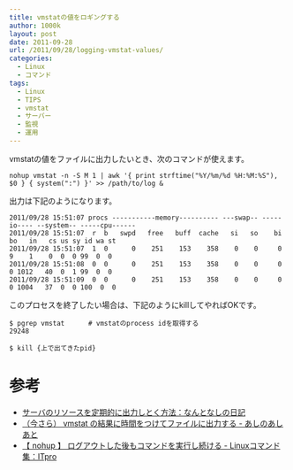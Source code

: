 ```yaml
---
title: vmstatの値をロギングする
author: 1000k
layout: post
date: 2011-09-28
url: /2011/09/28/logging-vmstat-values/
categories:
  - Linux
  - コマンド
tags:
  - Linux
  - TIPS
  - vmstat
  - サーバー
  - 監視
  - 運用
---
```

vmstatの値をファイルに出力したいとき、次のコマンドが使えます。

```
nohup vmstat -n -S M 1 | awk '{ print strftime("%Y/%m/%d %H:%M:%S"), $0 } { system(":") }' >> /path/to/log &
```


出力は下記のようになります。

```
2011/09/28 15:51:07 procs -----------memory---------- ---swap-- -----io---- --system-- -----cpu------
2011/09/28 15:51:07  r  b   swpd   free   buff  cache   si   so    bi    bo   in   cs us sy id wa st
2011/09/28 15:51:07  1  0      0    251    153    358    0    0     0     9    1    0  0  0 99  0  0
2011/09/28 15:51:08  0  0      0    251    153    358    0    0     0     0 1012   40  0  1 99  0  0
2011/09/28 15:51:09  0  0      0    251    153    358    0    0     0     0 1004   37  0  0 100  0  0
```


このプロセスを終了したい場合は、下記のようにkillしてやればOKです。

```
$ pgrep vmstat      # vmstatのprocess idを取得する
29248

$ kill {上で出てきたpid}
```


# 参考

  * [サーバのリソースを定期的に出力しとく方法：なんとなしの日記](http://babyp.blog55.fc2.com/blog-entry-446.html)
  * [（今さら） vmstat の結果に時間をつけてファイルに出力する - あしのあしあと](http://d.hatena.ne.jp/higher_tomorrow/20110601/1306887919)
  * [【 nohup 】 ログアウトした後もコマンドを実行し続ける - Linuxコマンド集：ITpro](http://itpro.nikkeibp.co.jp/article/COLUMN/20060227/230850/)